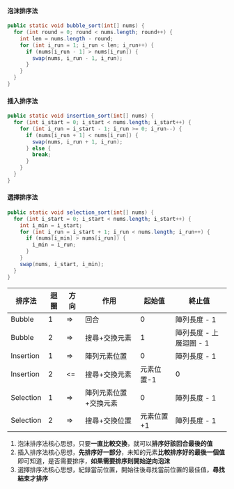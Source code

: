 #### 泡沫排序法
```java
public static void bubble_sort(int[] nums) {
  for (int round = 0; round < nums.length; round++) {
    int len = nums.length - round;
    for (int i_run = 1; i_run < len; i_run++) {
      if (nums[i_run - 1] > nums[i_run]) {
        swap(nums, i_run - 1, i_run);
      }
    }
  }
}
```

#### 插入排序法
```java
public static void insertion_sort(int[] nums) {
  for (int i_start = 0; i_start < nums.length; i_start++) {
    for (int i_run = i_start - 1; i_run >= 0; i_run--) {
      if (nums[i_run + 1] < nums[i_run]) {
        swap(nums, i_run + 1, i_run);
      } else {
        break;
      }
    }
  }
}
```

#### 選擇排序法
```java
public static void selection_sort(int[] nums) {
  for (int i_start = 0; i_start < nums.length; i_start++) {
    int i_min = i_start;
    for (int i_run = i_start + 1; i_run < nums.length; i_run++) {
      if (nums[i_min] > nums[i_run]) {
        i_min = i_run;
      }
    }
    swap(nums, i_start, i_min);
  }
}
```


| 排序法    | 迴圈 | 方向 | 作用                  | 起始值     | 終止值                  |
| --------- | ---- | ---- | --------------------- | ---------- | ----------------------- |
| Bubble    | 1    | =>   | 回合                  | 0          | 陣列長度 - 1            |
| Bubble    | 2    | =>   | 搜尋+交換元素         | 1          | 陣列長度 - 上層迴圈 - 1 |
| Insertion | 1    | =>   | 陣列元素位置          | 0          | 陣列長度 - 1            |
| Insertion | 2    | <=   | 搜尋+交換元素         | 元素位置-1 | 0                       |
| Selection | 1    | =>   | 陣列元素位置+交換元素 | 0          | 陣列長度 - 1            |
| Selection | 2    | =>   | 搜尋+交換位置         | 元素位置+1 | 陣列長度 - 1            |

1. 泡沫排序法核心思想，只要**一直比較交換**，就可以**排序好該回合最後的值**
2. 插入排序法核心思想，**先排序好一部分**，未知的元素**比較排序好的最後一個值**即可知道，是否需要排序，**如果需要排序則開始逆向泡沫**
3. 選擇排序法核心思想，紀錄當前位置，開始往後尋找當前位置的最佳值，**尋找結束才排序**